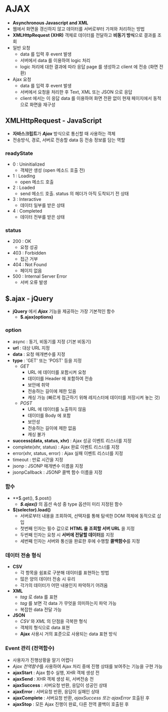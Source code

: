 # AJAX
* **Asynchronous Javascript and XML**
* 웹에서 화면을 갱신하지 않고 데이터를 서버로부터 가져와 처리하는 방법
* **XMLHttpRequest (XHR)** 객체로 데이터를 전달하고 **비동기 방식**으로 결과를 조회
* 일반 요청
  * data 를 입력 후 event 발생
  * 서버에서 data 를 이용하여 logic 처리
  * logic 처리에 대한 결과에 따라 응답 page 를 생성하고 client 에 전송 (화면 전환)
* Ajax 요청
  * data 를 입력 후 event 발생
  * 서버에서 요청을 처리한 후 Text, XML 또는 JSON 으로 응답
  * client 에서는 이 응답 data 를 이용하여 화면 전환 없이 현재 페이지에서 동적으로 화면을 재구성

## XMLHttpRequest - JavaScript
* **자바스크립트**가 ***Ajax*** 방식으로 통신할 때 사용하는 객체
* 전송방식, 경로, 서버로 전송할 data 등 전송 정보를 담는 역할

### readyState
* 0 : Uninitialized
  * 객체만 생성 (open 메소드 호출 전)
* 1 : Loading
  * open 메소드 호출
* 2 : Loaded
  * send 메소드 호출. status 의 헤더가 아직 도착되기 전 상태
* 3 : Interactive
  * 데이터 일부를 받은 상태
* 4 : Completed
  * 데이터 전부를 받은 상태

### status
* 200 : OK
  * 요청 성공
* 403 : Forbidden
  * 접근 거부
* 404 : Not Found
  * 페이지 없음
* 500 : Internal Server Error
  * 서버 오류 발생

## $.ajax - jQuery
* **jQuery** 에서 ***Ajax*** 기능을 제공하는 가장 기본적인 함수
  * **$.ajax(options)**

### option
* async : 동기, 비동기를 지정 (기본 비동기)
* **url** : 대상 URL 지정
* **data** : 요청 매개변수를 지정
* **type** : 'GET' 또는 'POST' 등을 지정
  * *GET*
    * URL 에 데이터를 포함시켜 요청
    * 데이터를 Header 에 포함하여 전송
    * 보안에 취약
    * 전송하는 길이에 제한 있음
    * 캐싱 가능 (빠르게 접근하기 위해 레지스터에 데이터를 저장시켜 놓는 것)
  * *POST*
    * URL 에 데이터를 노출하지 않음
    * 데이터를 Body 에 포함
    * 보안성
    * 전송하는 길이에 제한 없음
    * 캐싱 불가
* **success(data, status, xhr)** : Ajax 성공 이벤트 리스너를 지정
* complete(xhr, status) : Ajax 완료 이벤트 리스너를 지정
* error(xhr, status, error) : Ajax 실패 이벤트 리스너를 지정
* timeout : 만료 시간을 지정
* jsonp : JSONP 매개변수 이름을 지정
* jsonpCallback : JSONP 콜백 함수 이름을 지정

### 함수
* **$.get(), $.post()
  * ***$.ajax()*** 의 옵션 속성 중 type 옵션이 미리 지정된 함수
* **$(selector).load()**
  * 서버로부터 내용을 조회하여, 선택자를 통해 탐색한 DOM 객체에 동적으로 삽입
  * 첫번째 인자는 필수 값으로 **HTML 을 조회할 서버 URL** 을 지정
  * 두번째 인자는 요청 시 **서버에 전달할 데이터**를 지정
  * 세번째 인자는 서버와 통신을 완료한 후에 수행할 **콜백함수**를 지정

### 데이터 전송 형식
* **CSV**
  * 각 항목을 쉼표로 구분해 데이터를 표현하는 방법
  * 많은 양의 데이터 전송 시 유리
  * 각가의 데이터가 어떤 내용인지 파악하기 어려움
* **XML**
  * *tag* 로 data 를 표현
  * *tag* 를 보면 각 data 가 무엇을 의미하는지 파악 가능
  * 복잡한 data 전달 가능
* **JSON**
  * *CSV* 와 *XML* 의 단점을 극복한 형식
  * 객체의 형식으로 data 표현
  * **Ajax** 사용시 거의 표준으로 사용되는 data 표현 방식

### Event 관리 (전역함수)
* 사용자가 진행상황을 알기 어렵다
* *Ajax 전역함수*를 사용하여 Ajax 처리 중에 진행 상태를 보여주는 기능을 구현 가능
* **ajaxStart** : Ajax 함수 실행, XHR 객체 생성 전
* **ajaxSend** : XHR 객체 생성 뒤, 서버전송 전
* **ajaxSuccess** : 서버요청 반환, 응답이 성공인 상태
* **ajaxError** : 서버요청 반환, 응답이 실패인 상태
* **ajaxComplete** : 서버요청 반환, *ajaxSuccess 또는 ajaxError* 호출된 후
* **ajaxStop** : 모든 Ajax 진행이 완료, 다른 전역 콜백이 호출된 후
